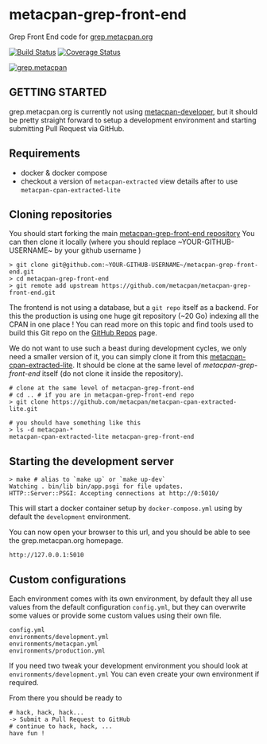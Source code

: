 # metacpan-grep-front-end

Grep Front End code for [grep.metacpan.org](https://grep.metacpan.org)

[![Build Status](https://travis-ci.org/metacpan/metacpan-grep-front-end.svg?branch=master)](https://travis-ci.org/metacpan/metacpan-grep-front-end)
[![Coverage Status](https://coveralls.io/repos/github/metacpan/metacpan-grep-front-end/badge.svg?branch=master&cache=1)](https://coveralls.io/github/metacpan/metacpan-grep-front-end?branch=master)

[![grep.metacpan](https://raw.githubusercontent.com/metacpan/metacpan-grep-front-end/master/public/static/images/grep-cpan-logo-flat.png)](https://grep.metacpan.org)

## GETTING STARTED

grep.metacpan.org is currently not using [metacpan-developer](https://github.com/metacpan/metacpan-developer),
but it should be pretty straight forward to setup a development environment and starting submitting Pull Request via GitHub.

## Requirements

* docker & docker compose
* checkout a version of `metacpan-extracted` view details after to use `metacpan-cpan-extracted-lite`

## Cloning repositories

You should start forking the main [metacpan-grep-front-end repository](https://github.com/metacpan/metacpan-grep-front-end)
You can then clone it locally (where you should replace ~YOUR-GITHUB-USERNAME~ by your github username )

	> git clone git@github.com:~YOUR-GITHUB-USERNAME~/metacpan-grep-front-end.git
	> cd metacpan-grep-front-end
	> git remote add upstream https://github.com/metacpan/metacpan-grep-front-end.git

The frontend is not using a database, but a `git repo` itself as a backend.
For this the production is using one huge git repository (~20 Go) indexing all the CPAN in one place !
You can read more on this topic and find tools used to build this Git repo on the [GitHub Repos](https://grep.metacpan.org/source-code) page.

We do not want to use such a beast during development cycles, we only need a smaller version of it,
you can simply clone it from this [metacpan-cpan-extracted-lite](https://github.com/metacpan/metacpan-cpan-extracted-lite).
It should be clone at the same level of *metacpan-grep-front-end* itself (do not clone it inside the repository).

	# clone at the same level of metacpan-grep-front-end
	# cd .. # if you are in metacpan-grep-front-end repo
	> git clone https://github.com/metacpan/metacpan-cpan-extracted-lite.git

	# you should have something like this
	> ls -d metacpan-*
	metacpan-cpan-extracted-lite metacpan-grep-front-end

## Starting the development server

	> make # alias to `make up` or `make up-dev`
	Watching . bin/lib bin/app.psgi for file updates.
	HTTP::Server::PSGI: Accepting connections at http://0:5010/

This will start a docker container setup by `docker-compose.yml` using by default the `development` environment.

You can now open your browser to this url, and you should be able to see the
grep.metacpan.org homepage.

	http://127.0.0.1:5010

## Custom configurations

Each environment comes with its own environment,
by default they all use values from the default configuration `config.yml`,
but they can overwrite some values or provide some custom values using their own
file.

	config.yml
	environments/development.yml
	environments/metacpan.yml
	environments/production.yml

If you need two tweak your development environment you should look at `environments/development.yml`
You can even create your own environment if required.

From there you should be ready to

	# hack, hack, hack...
	-> Submit a Pull Request to GitHub
	# continue to hack, hack, ...
	have fun !
